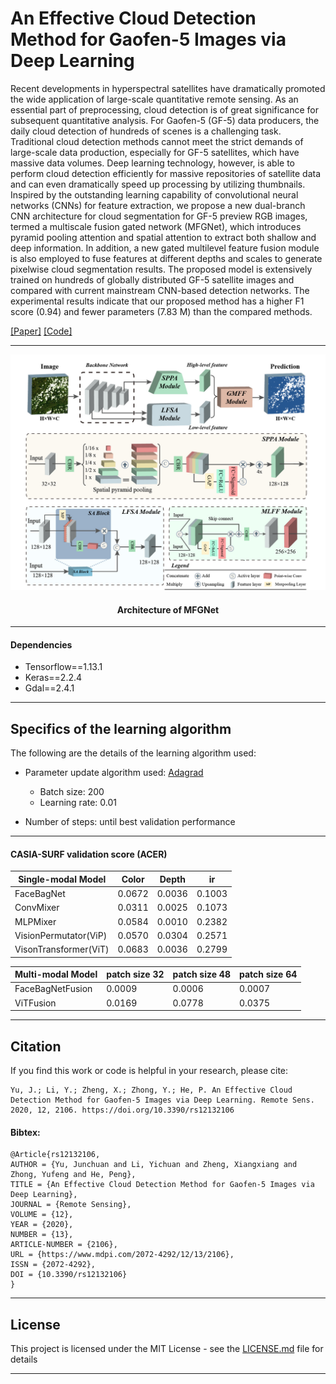 An Effective Cloud Detection Method for Gaofen-5 Images via Deep Learning
===================================================================

Recent developments in hyperspectral satellites have dramatically promoted the wide application of large-scale quantitative remote sensing. As an essential part of preprocessing, cloud detection is of great significance for subsequent quantitative analysis. For Gaofen-5 (GF-5) data producers, the daily cloud detection of hundreds of scenes is a challenging task. Traditional cloud detection methods cannot meet the strict demands of large-scale data production, especially for GF-5 satellites, which have massive data volumes. Deep learning technology, however, is able to perform cloud detection efficiently for massive repositories of satellite data and can even dramatically speed up processing by utilizing thumbnails. Inspired by the outstanding learning capability of convolutional neural networks (CNNs) for feature extraction, we propose a new dual-branch CNN architecture for cloud segmentation for GF-5 preview RGB images, termed a multiscale fusion gated network (MFGNet), which introduces pyramid pooling attention and spatial attention to extract both shallow and deep information. In addition, a new gated multilevel feature fusion module is also employed to fuse features at different depths and scales to generate pixelwise cloud segmentation results. The proposed model is extensively trained on hundreds of globally distributed GF-5 satellite images and compared with current mainstream CNN-based detection networks. The experimental results indicate that our proposed method has a higher F1 score (0.94) and fewer parameters (7.83 M) than the compared methods.


[[Paper]](https://www.mdpi.com/2072-4292/12/13/2106/htm)
[[Code]](https://github.com/JunchuanYu/MFGNet_Cloud_Detection_Remote_Sensing)

<hr>

<div align=center><img src="./Figure/architecture.jpg?raw=True" width="800" > </div>

####  <center> Architecture of MFGNet

<hr>

#### Dependencies
- Tensorflow==1.13.1
- Keras==2.2.4
- Gdal==2.4.1

<hr>

Specifics of the learning algorithm
-----------------------------------

The following are the details of the learning algorithm used:

* Parameter update algorithm used: [Adagrad](http://www.jmlr.org/papers/volume12/duchi11a/duchi11a.pdf)
	* Batch size: 200
	* Learning rate: 0.01

* Number of steps: until best validation performance
<hr>

#### CASIA-SURF validation score (ACER)


| Single-modal Model                 | Color  | Depth  | ir     |
| --------------------- | ------ | ------ | ------ |
| FaceBagNet            | 0.0672 | 0.0036 | 0.1003 |
| ConvMixer             | 0.0311 | 0.0025 | 0.1073 |
| MLPMixer              | 0.0584 | 0.0010 | 0.2382 |
| VisionPermutator(ViP) | 0.0570 | 0.0304 | 0.2571 |
| VisonTransformer(ViT) | 0.0683 | 0.0036 | 0.2799 |

| Multi-modal Model         | patch size 32 | patch size 48 | patch size 64 |
| ----------------- | ------------- | ------------- | ------------- |
| FaceBagNetFusion  | 0.0009        | 0.0006        | 0.0007        |
| ViTFusion         | 0.0169        | 0.0778        | 0.0375        |
<hr>

## Citation
If you find this work or code is helpful in your research, please cite:
```
Yu, J.; Li, Y.; Zheng, X.; Zhong, Y.; He, P. An Effective Cloud Detection Method for Gaofen-5 Images via Deep Learning. Remote Sens. 2020, 12, 2106. https://doi.org/10.3390/rs12132106
```
#### Bibtex:
```
@Article{rs12132106,
AUTHOR = {Yu, Junchuan and Li, Yichuan and Zheng, Xiangxiang and Zhong, Yufeng and He, Peng},
TITLE = {An Effective Cloud Detection Method for Gaofen-5 Images via Deep Learning},
JOURNAL = {Remote Sensing},
VOLUME = {12},
YEAR = {2020},
NUMBER = {13},
ARTICLE-NUMBER = {2106},
URL = {https://www.mdpi.com/2072-4292/12/13/2106},
ISSN = {2072-4292},
DOI = {10.3390/rs12132106}
}
```
<hr>

## License

This project is licensed under the MIT License - see the [LICENSE.md](LICENSE.md) file for details
<hr>
